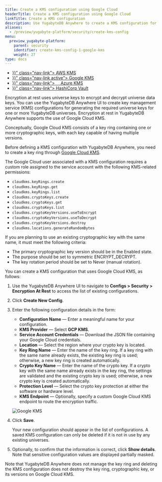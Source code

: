 ```yaml
---
title: Create a KMS configuration using Google Cloud
headerTitle: Create a KMS configuration using Google Cloud
linkTitle: Create a KMS configuration 
description: Use YugabyteDB Anywhere to create a KMS configuration for Google Cloud KMS.
aliases:
  - /preview/yugabyte-platform/security/create-kms-config
menu:
  preview_yugabyte-platform:
    parent: security
    identifier: create-kms-config-1-google-kms
    weight: 27
type: docs
---
```


<ul class="nav nav-tabs-alt nav-tabs-yb">
  <li >
    <a href="{{< relref "./aws-kms.md" >}}" class="nav-link">
      <i class="fab fa-aws" aria-hidden="true"></i>
      AWS KMS
    </a>
  </li>
  <li >
    <a href="{{< relref "./google-kms.md" >}}" class="nav-link active">
      <i class="icon-google" aria-hidden="true"></i>
      Google KMS
    </a>
  </li>

  <li >
    <a href="{{< relref "./azure-kms.md" >}}" class="nav-link">
      <i class="icon-azure" aria-hidden="true"></i>
      &nbsp;&nbsp;&nbsp;&nbsp;Azure KMS
    </a>
  </li>

  <li >
    <a href="{{< relref "./hashicorp-kms.md" >}}" class="nav-link">
      <i class="icon-postgres" aria-hidden="true"></i>
      HashiCorp Vault
    </a>
  </li>

</ul>

Encryption at rest uses universe keys to encrypt and decrypt universe data keys. You can use the YugabyteDB Anywhere UI to create key management service (KMS) configurations for generating the required universe keys for one or more YugabyteDB universes. Encryption at rest in YugabyteDB Anywhere supports the use of Google Cloud KMS. 

Conceptually, Google Cloud KMS consists of a key ring containing one or more cryptographic keys, with each key capable of having multiple versions.

Before defining a KMS configuration with YugabyteDB Anywhere, you need to create a key ring through [Google Cloud KMS](https://cloud.google.com/security-key-management).

The Google Cloud user associated with a KMS configuration requires a custom role assigned to the service account with the following KMS-related permissions:

- `cloudkms.keyRings.create`
- `cloudkms.keyRings.get`
- `cloudkms.keyRings.list`
- `cloudkms.cryptoKeys.create`
- `cloudkms.cryptoKeys.get`
- `cloudkms.cryptoKeys.list`
- `cloudkms.cryptoKeyVersions.useToEncrypt`
- `cloudkms.cryptoKeyVersions.useToDecrypt`
- `cloudkms.cryptoKeyVersions.destroy`
- `cloudkms.locations.generateRandomBytes`

If you are planning to use an existing cryptographic key with the same name, it must meet the following criteria:

- The primary cryptographic key version should be in the Enabled state.
- The purpose should be set to symmetric ENCRYPT_DECRYPT.
- The key rotation period should be set to Never (manual rotation).

You can create a KMS configuration that uses Google Cloud KMS, as follows:

1. Use the YugabyteDB Anywhere UI to navigate to **Configs > Security > Encryption At Rest** to access the list of existing configurations.

1. Click **Create New Config**.

3. Enter the following configuration details in the form:

    - **Configuration Name** — Enter a meaningful name for your configuration.
    - **KMS Provider** — Select **GCP KMS**.
    - **Service Account Credentials** — Download the JSON file containing your Google Cloud credentials.
    - **Location** — Select the region where your crypto key is located.
    - **Key Ring Name** — Enter the name of the key ring. If a key ring with the same name already exists, the existing key ring is used; otherwise, a new key ring is created automatically.
    - **Crypto Key Name** — Enter the name of the crypto key. If a crypto key with the same name already exists in the key ring, the settings are validated and the existing crypto key is used; otherwise, a new crypto key is created automatically.
    - **Protection Level** — Select the crypto key protection at either the software or hardware level.
    - **KMS Endpoint** — Optionally, specify a custom Google Cloud KMS endpoint to route the encryption traffic.
    
    ![Google KMS](/images/yp/security/googlekms-config.png)

3. Click **Save**.<br>

    Your new configuration should appear in the list of configurations. A saved KMS configuration can only be deleted if it is not in use by any existing universes.

4. Optionally, to confirm that the information is correct, click **Show details**. Note that sensitive configuration values are displayed partially masked.



Note that YugabyteDB Anywhere does not manage the key ring and deleting the KMS configuration does not destroy the key ring, cryptographic key, or its versions on Google Cloud KMS.